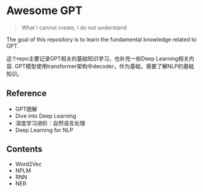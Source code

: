 # Awesome GPT

> What I cannot create, I do not understand

The goal of this repository is to learn the fundamental knowledge related to GPT.

这个repo主要记录GPT相关的基础知识学习，也补充一些Deep Learning相关内容.
GPT模型使用transformer架构中decoder，作为基础，需要了解NLP的基础知识。

## Reference

- GPT图解
- Dive into Deep Learning
- 深度学习进阶：自然语言处理
- Deep Learning for NLP

## Contents

- Word2Vec
- NPLM
- RNN
- NER
